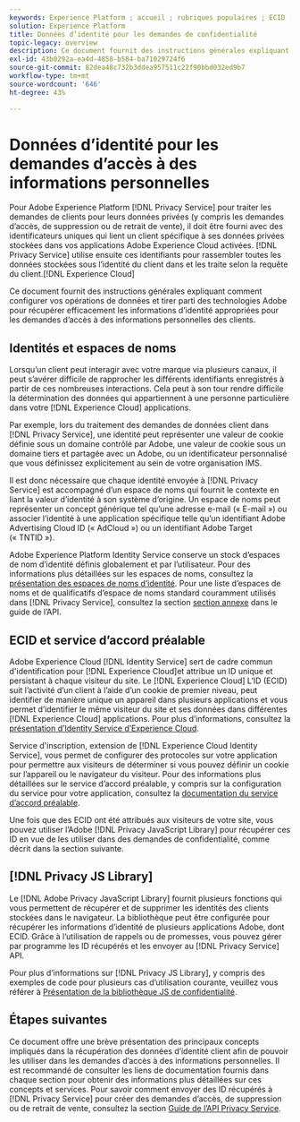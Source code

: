 ```yaml
---
keywords: Experience Platform ; accueil ; rubriques populaires ; ECID ; ecid
solution: Experience Platform
title: Données d’identité pour les demandes de confidentialité
topic-legacy: overview
description: Ce document fournit des instructions générales expliquant comment configurer vos opérations de données et tirer parti des technologies Adobe pour récupérer efficacement les informations d’identité appropriées pour les demandes d’accès à des informations personnelles des clients.
exl-id: 43b0292a-ea4d-4858-b584-ba71029724f6
source-git-commit: 82dea48c732b3ddea957511c22f90bbd032ed9b7
workflow-type: tm+mt
source-wordcount: '646'
ht-degree: 43%

---
```


# Données d’identité pour les demandes d’accès à des informations personnelles

Pour Adobe Experience Platform [!DNL Privacy Service] pour traiter les demandes de clients pour leurs données privées (y compris les demandes d’accès, de suppression ou de retrait de vente), il doit être fourni avec des identificateurs uniques qui lient un client spécifique à ses données privées stockées dans vos applications Adobe Experience Cloud activées. [!DNL Privacy Service] utilise ensuite ces identifiants pour rassembler toutes les données stockées sous l’identité du client dans et les traite selon la requête du client.[!DNL Experience Cloud]

Ce document fournit des instructions générales expliquant comment configurer vos opérations de données et tirer parti des technologies Adobe pour récupérer efficacement les informations d’identité appropriées pour les demandes d’accès à des informations personnelles des clients.

## Identités et espaces de noms

Lorsqu’un client peut interagir avec votre marque via plusieurs canaux, il peut s’avérer difficile de rapprocher les différents identifiants enregistrés à partir de ces nombreuses interactions. Cela peut à son tour rendre difficile la détermination des données qui appartiennent à une personne particulière dans votre [!DNL Experience Cloud] applications.

Par exemple, lors du traitement des demandes de données client dans [!DNL Privacy Service], une identité peut représenter une valeur de cookie définie sous un domaine contrôlé par Adobe, une valeur de cookie sous un domaine tiers et partagée avec un Adobe, ou un identificateur personnalisé que vous définissez explicitement au sein de votre organisation IMS.

Il est donc nécessaire que chaque identité envoyée à [!DNL Privacy Service] est accompagné d’un espace de noms qui fournit le contexte en liant la valeur d’identité à son système d’origine. Un espace de noms peut représenter un concept générique tel qu’une adresse e-mail (« E-mail ») ou associer l’identité à une application spécifique telle qu’un identifiant Adobe Advertising Cloud ID (« AdCloud ») ou un identifiant Adobe Target (« TNTID »).

Adobe Experience Platform Identity Service conserve un stock d’espaces de nom d’identité définis globalement et par l’utilisateur. Pour des informations plus détaillées sur les espaces de noms, consultez la [présentation des espaces de noms d’identité](../identity-service/namespaces.md). Pour une liste d’espaces de noms et de qualificatifs d’espace de noms standard couramment utilisés dans [!DNL Privacy Service], consultez la section [section annexe](api/appendix.md) dans le guide de l’API.

## ECID et service d’accord préalable

Adobe Experience Cloud [!DNL Identity Service] sert de cadre commun d&#39;identification pour [!DNL Experience Cloud]et attribue un ID unique et persistant à chaque visiteur du site. Le [!DNL Experience Cloud] L’ID (ECID) suit l’activité d’un client à l’aide d’un cookie de premier niveau, peut identifier de manière unique un appareil dans plusieurs applications et vous permet d’identifier le même visiteur du site et ses données dans différentes [!DNL Experience Cloud] applications. Pour plus d’informations, consultez la [présentation d’Identity Service d’Experience Cloud](https://experienceleague.adobe.com/docs/id-service/using/intro/overview.html?lang=fr).

Service d&#39;inscription, extension de [!DNL Experience Cloud Identity Service], vous permet de configurer des protocoles sur votre application pour permettre aux visiteurs de déterminer si vous pouvez définir un cookie sur l’appareil ou le navigateur du visiteur. Pour des informations plus détaillées sur le service d’accord préalable, y compris sur la configuration du service pour votre application, consultez la [documentation du service d’accord préalable](https://experienceleague.adobe.com/docs/id-service/using/implementation/opt-in-service/optin-overview.html?lang=fr).

Une fois que des ECID ont été attribués aux visiteurs de votre site, vous pouvez utiliser l’Adobe [!DNL Privacy JavaScript Library] pour récupérer ces ID en vue de les utiliser dans des demandes de confidentialité, comme décrit dans la section suivante.

## [!DNL Privacy JS Library]

Le [!DNL Adobe Privacy JavaScript Library] fournit plusieurs fonctions qui vous permettent de récupérer et de supprimer les identités des clients stockées dans le navigateur. La bibliothèque peut être configurée pour récupérer les informations d’identité de plusieurs applications Adobe, dont ECID. Grâce à l’utilisation de rappels ou de promesses, vous pouvez gérer par programme les ID récupérés et les envoyer au [!DNL Privacy Service] API.

Pour plus d’informations sur [!DNL Privacy JS Library], y compris des exemples de code pour plusieurs cas d’utilisation courante, veuillez vous référer à [Présentation de la bibliothèque JS de confidentialité](js-library.md).

## Étapes suivantes

Ce document offre une brève présentation des principaux concepts impliqués dans la récupération des données d’identité client afin de pouvoir les utiliser dans les demandes d’accès à des informations personnelles. Il est recommandé de consulter les liens de documentation fournis dans chaque section pour obtenir des informations plus détaillées sur ces concepts et services. Pour savoir comment envoyer des ID récupérés à [!DNL Privacy Service] pour créer des demandes d’accès, de suppression ou de retrait de vente, consultez la section [Guide de l’API Privacy Service](api/overview.md).

